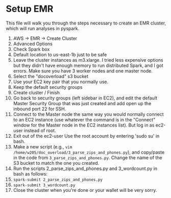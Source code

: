 # Setup EMR

This file will walk you through the steps necessary to create an EMR cluster, which will run analyses in pyspark.

1. AWS -> EMR -> Create Cluster
2. Advanced Options
3. Check Spark box
4. Default location to us-east-1b just to be safe
5. Leave the cluster instances as m3.xlarge. I tried less expensive options but they didn't have enough memory to run distributed Spark, and I got errors. Make sure you have 3 worker nodes and one master node.
6. Select the "docoverload" s3 bucket
7. Use your EC2 key pair that you normally use.
8. Keep the default security groups
9. Create cluster / Finish
10. Go back to security groups (left sidebar in EC2), and edit the default Master Security Group that was just created and add open up the inbound port 22 for SSH.
11. Connect to the Master node the same way you would normally connect to an EC2 instance (use whatever the command is in the "Connect" window for the Master node in the EC2 instances list). But log in as ec2-user instead of root.
12. Exit out of the ec2-user Use the root account by entering 'sudo su' in bash.
13. Make a new script (e.g., `vim /home/w205/doc_overload/3_parse_zips_and_phones.py`), and copy/paste in the code from `3_parse_zips_and_phones.py`. Change the name of the S3 bucket to match the one you created.
14. Run the scripts 2_parse_zips_and_phones.py and 3_wordcount.py in bash as follows: 
  1. `spark-submit 2_parse_zips_and_phones.py`
  2. `spark-submit 3_wordcount.py`
15. Close the cluster when you're done or your wallet will be very sorry.

